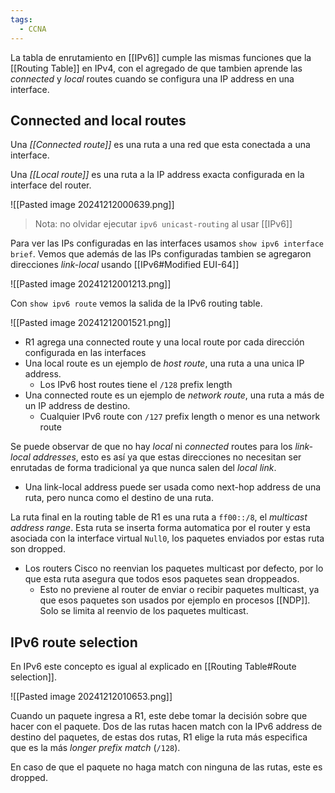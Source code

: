 ```yaml
---
tags:
  - CCNA
---
```

La tabla de enrutamiento en [[IPv6]] cumple las mismas funciones que la [[Routing Table]] en IPv4, con el agregado de que tambien aprende las _connected_ y _local_ routes cuando se configura una IP address en una interface. 

## Connected and local routes 
Una _[[Connected route]]_ es una ruta a una red que esta conectada a una interface. 

Una _[[Local route]]_ es una ruta a la IP address exacta configurada en la interface del router. 

![[Pasted image 20241212000639.png]]

> Nota: no olvidar ejecutar `ipv6 unicast-routing` al usar [[IPv6]]

Para ver las IPs configuradas en las interfaces usamos `show ipv6 interface brief`. Vemos que además de las IPs configuradas tambien se agregaron direcciones _link-local_ usando [[IPv6#Modified EUI-64]]

![[Pasted image 20241212001213.png]]

Con `show ipv6 route` vemos la salida de la IPv6 routing table. 

![[Pasted image 20241212001521.png]]
- R1 agrega una connected route y una local route por cada dirección configurada en las interfaces 
- Una local route es un ejemplo de _host route_, una ruta a una unica IP address. 
	- Los IPv6 host routes tiene el `/128` prefix length
- Una connected route es un ejemplo de _network route_, una ruta a más de un IP address de destino. 
	- Cualquier IPv6 route con `/127` prefix length o menor es una network route 

Se puede observar de que no hay _local_ ni _connected_ routes para los _link-local addresses_, esto es así ya que estas direcciones no necesitan ser enrutadas de forma tradicional ya que nunca salen del _local link_.
- Una link-local address puede ser usada como next-hop address de una ruta, pero nunca como el destino de una ruta. 

La ruta final en la routing table de R1 es una ruta a `ff00::/8`, el _multicast address range_. Esta ruta se inserta forma automatica por el router y esta asociada con la interface virtual `Null0`, los paquetes enviados por estas ruta son dropped.
- Los routers Cisco no reenvian los paquetes multicast por defecto, por lo que esta ruta asegura que todos esos paquetes sean droppeados. 
	- Esto no previene al router de enviar o recibir paquetes multicast, ya que esos paquetes son usados por ejemplo en procesos [[NDP]]. Solo se limita al reenvio de los paquetes multicast.


## IPv6 route selection 
En IPv6 este concepto es igual al explicado en [[Routing Table#Route selection]].

![[Pasted image 20241212010653.png]]

Cuando un paquete ingresa a R1, este debe tomar la decisión sobre que hacer con el paquete. Dos de las rutas hacen match con la IPv6 address de destino del paquetes, de estas dos rutas, R1 elige la ruta más especifica que es la más _longer prefix match_ (`/128`). 

En caso de que el paquete no haga match con ninguna de las rutas, este es dropped.


